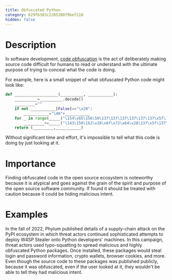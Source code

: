 ```yaml
---
title: Obfuscated Python
category: 629fb303c228520079bef218
hidden: false
---
```


# Description

In software development, [code obfuscation](<https://en.wikipedia.org/wiki/Obfuscation_(software)>) is the act of deliberately making source code difficult for humans to read or understand with the ultimate purpose of trying to conceal what the code is doing.

For example, here is a small snippet of what obfuscated Python code might look like:

```python
def ___________________(__________, ___________):
    __________=__________.decode()
    _________=""
    if not ___________[False]=="\x20":
        ___________="\40"+___________
    for _ in range(_____("\154\x65\156\50\137\137\137\137\137\137\x5f\137\x5f\x5f\51")):
        _________+=_____("\143\150\162\x28\x6f\x72\x64\x28\137\x5f\137\x5f\x5f\137\137\137\x5f\137\133\137\x5d\51\136\x6f\162\144\x28\137\x5f\137\x5f\x5f\137\x5f\137\137\x5f\x5f\x5b\x28\154\145\156\x28\137\x5f\137\x5f\x5f\x5f\137\137\x5f\137\x5f\51\x20\55\x20\124\162\x75\145\x2a\x32\x29\40\53\40\x54\162\165\145\135\x29\51")
    return (_________,___________)
```

Without significant time and effort, it's impossible to tell what this code is doing by just looking at it.

# Importance

Finding obfuscated code in the open source ecosystem is noteworthy because it is atypical and goes against the grain of the spirit and purpose of the open source software community. If found it should be treated with caution because it could be hiding malicious intent.

# Examples

In the fall of 2022, Phylum published details of a supply-chain attack on the PyPI ecosystem in which threat actors continued sophisticated attempts to deploy W4SP Stealer onto Python developers' machines. In this campaign, threat actors used typo-squatting to spread malicious and highly obfuscated Python packages. Once installed, these packages would steal login and password information, crypto wallets, browser cookies, and more. Even though the source code to these packages was published publicly, because it was obfuscated, even if the user looked at it, they wouldn't be able to tell they had malicious intent.
